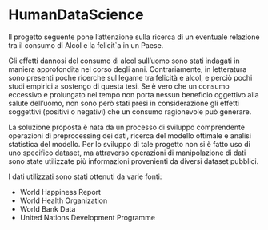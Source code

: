 # HumanDataScience
Il progetto seguente pone l’attenzione sulla ricerca di un eventuale relazione tra il consumo di Alcol e la felicit`a in un Paese.

Gli effetti dannosi del consumo di alcol sull’uomo sono stati indagati in maniera approfondita nel corso degli anni. Contrariamente, in letteratura sono presenti poche ricerche sul legame tra felicità e alcol, e perciò pochi studi empirici a sostengo di questa tesi. Se è vero che un consumo eccessivo e prolungato nel tempo non porta nessun beneficio oggettivo alla salute dell’uomo, non sono però stati presi in considerazione gli effetti soggettivi (positivi o negativi) che un consumo ragionevole può generare. 

La soluzione proposta è nata da un processo di sviluppo comprendente operazioni di preprocessing dei dati, ricerca del modello ottimale e analisi statistica del modello. Per lo sviluppo di tale progetto non si è fatto uso di uno specifico dataset, ma attraverso operazioni di manipolazione di dati sono state utilizzate più informazioni provenienti da diversi dataset pubblici.

I dati utilizzati sono stati ottenuti da varie fonti:
* World Happiness Report
* World Health Organization
* World Bank Data
* United Nations Development Programme 
 

